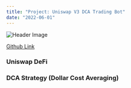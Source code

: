 ```yaml
---
title: "Project: Uniswap V3 DCA Trading Bot"
date: "2022-06-01"
---
```


![Header Image](/images/DCA.png)

[Github Link](https://github.com/pkfire13/Uniswap-Bot)

### Uniswap DeFi

### DCA Strategy (Dollar Cost Averaging)

